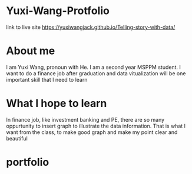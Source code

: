 # Yuxi-Wang-Protfolio

link to live site https://yuxiwangjack.github.io/Telling-story-with-data/

# About me
I am Yuxi Wang, pronoun with He. I am a second year MSPPM student. I want to do a finance job after graduation and data vitualization will be one important skill that I need to learn

# What I hope to learn
In finance job, like investment banking and PE, there are so many oppurtunity to insert graph to illustrate the data information. That is what I want from the class, to make good graph and make my point clear and beautiful

# portfolio
